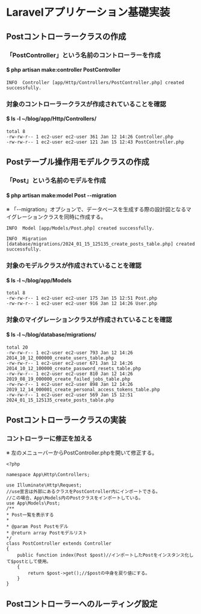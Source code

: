# Laravelアプリケーション基礎実装

## Postコントローラークラスの作成

### 「PostController」という名前のコントローラーを作成
#### $ php artisan make:controller PostController

    INFO  Controller [app/Http/Controllers/PostController.php] created successfully.

### 対象のコントローラークラスが作成されていることを確認
#### $ ls -l ~/blog/app/Http/Controllers/

    total 8
    -rw-rw-r-- 1 ec2-user ec2-user 361 Jan 12 14:26 Controller.php
    -rw-rw-r-- 1 ec2-user ec2-user 121 Jan 15 12:43 PostController.php

## Postテーブル操作用モデルクラスの作成

### 「Post」という名前のモデルを作成
#### $ php artisan make:model Post --migration
※ 「--migration」オプションで、データベースを生成する際の設計図となるマイグレーションクラスを同時に作成する。

    INFO  Model [app/Models/Post.php] created successfully.

    INFO  Migration [database/migrations/2024_01_15_125135_create_posts_table.php] created successfully.

### 対象のモデルクラスが作成されていることを確認
#### $ ls -l ~/blog/app/Models

    total 8
    -rw-rw-r-- 1 ec2-user ec2-user 175 Jan 15 12:51 Post.php
    -rw-rw-r-- 1 ec2-user ec2-user 916 Jan 12 14:26 User.php

### 対象のマイグレーションクラスが作成されていることを確認
#### $ ls -l ~/blog/database/migrations/

    total 20
    -rw-rw-r-- 1 ec2-user ec2-user 793 Jan 12 14:26 2014_10_12_000000_create_users_table.php
    -rw-rw-r-- 1 ec2-user ec2-user 671 Jan 12 14:26 2014_10_12_100000_create_password_resets_table.php
    -rw-rw-r-- 1 ec2-user ec2-user 810 Jan 12 14:26 2019_08_19_000000_create_failed_jobs_table.php
    -rw-rw-r-- 1 ec2-user ec2-user 898 Jan 12 14:26 2019_12_14_000001_create_personal_access_tokens_table.php
    -rw-rw-r-- 1 ec2-user ec2-user 569 Jan 15 12:51 2024_01_15_125135_create_posts_table.php

## Postコントローラークラスの実装

### コントローラーに修正を加える
※ 左のメニューバーからPostController.phpを開いて修正する。

    <?php

    namespace App\Http\Controllers;

    use Illuminate\Http\Request;
    //use宣言は外部にあるクラスをPostController内にインポートできる。
    //この場合、App\Models内のPostクラスをインポートしている。
    use App\Models\Post;
    /**
    * Post一覧を表示する
    * 
    * @param Post Postモデル
    * @return array Postモデルリスト
    */
    class PostController extends Controller
    {
        public function index(Post $post)//インポートしたPostをインスタンス化して$postとして使用。
        {
            return $post->get();//$postの中身を戻り値にする。
        }
    }

## Postコントローラーへのルーティング設定